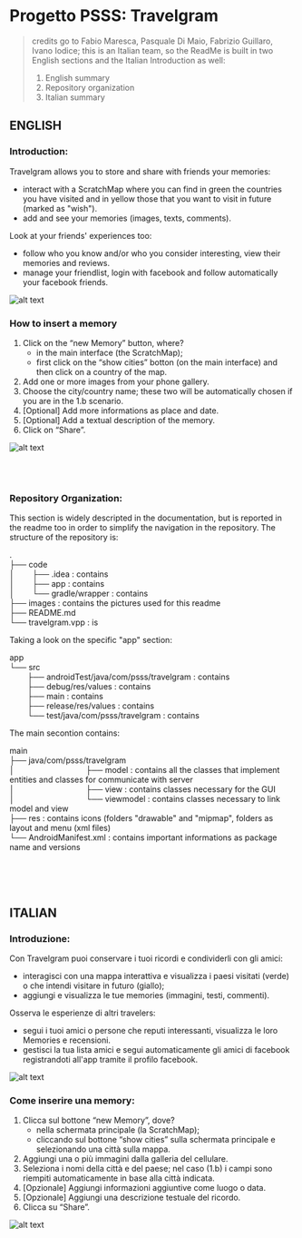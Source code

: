 # Progetto PSSS: Travelgram

> credits go to Fabio Maresca, Pasquale Di Maio, Fabrizio Guillaro, Ivano Iodice;  this is an Italian team, so the ReadMe is built in two English sections and the Italian Introduction as well: 
> 1. English summary
> 2. Repository organization
> 3. Italian summary


## ENGLISH

### Introduction:

Travelgram allows you to store and share with friends your memories:
- interact with a ScratchMap where you can find in green the countries you have visited and in yellow those that you want to visit in future (marked as "wish").
- add and see your memories (images, texts, comments).

Look at your friends' experiences too:
- follow who you know and/or who you consider interesting, view their memories and reviews.
- manage your friendlist, login with facebook and follow automatically your facebook friends.

![alt text](https://github.com/fabiom95/ProgettoPSSS_Travelgram/blob/master/images/Immagine_interfaccia.png)



### How to insert a memory

1. Click on the “new Memory” button, where?
   - in the main interface (the ScratchMap);
   - first click on the “show cities” botton (on the main interface) and then click on a country of the map.
2. Add one or more images from your phone gallery.
3. Choose the city/country name; these two will be automatically chosen if you are in the 1.b scenario.
4. [Optional] Add more informations as place and date.
5. [Optional] Add a textual description of the memory. 
6. Click on “Share”.

![alt text](https://github.com/fabiom95/ProgettoPSSS_Travelgram/blob/master/images/UseCase_InserisciMemory.png)


<br />
<br />


### Repository Organization:

This section is widely descripted in the documentation, but is reported in the readme too in order to simplify the navigation in the repository.
The structure of the repository is:

.<br />
├── code<br />
│&nbsp; &nbsp; &nbsp; &nbsp;   ├── .idea : contains<br />
│&nbsp; &nbsp; &nbsp; &nbsp;   ├── app   : contains<br />
│&nbsp; &nbsp; &nbsp; &nbsp;   └── gradle/wrapper : contains<br />
├── images : contains the pictures used for this readme<br />
├── README.md<br />
└── travelgram.vpp : is<br />


Taking a look on the specific "app" section:

app<br />
└── src<br />
&nbsp; &nbsp; &nbsp; &nbsp;      ├── androidTest/java/com/psss/travelgram : contains<br />
&nbsp; &nbsp; &nbsp; &nbsp;      ├── debug/res/values : contains<br />
&nbsp; &nbsp; &nbsp; &nbsp;      ├── main : contains<br />
&nbsp; &nbsp; &nbsp; &nbsp;      ├── release/res/values : contains<br />
&nbsp; &nbsp; &nbsp; &nbsp;      └── test/java/com/psss/travelgram : contains<br />


The main secontion contains:

main<br />
├── java/com/psss/travelgram<br />
│&nbsp; &nbsp; &nbsp; &nbsp; &nbsp; &nbsp; &nbsp; &nbsp; &nbsp; &nbsp; &nbsp; &nbsp; &nbsp; &nbsp; &nbsp; &nbsp; ├── model : contains all the classes that implement entities and classes for communicate with server<br />
│&nbsp; &nbsp; &nbsp; &nbsp; &nbsp; &nbsp; &nbsp; &nbsp; &nbsp; &nbsp; &nbsp; &nbsp; &nbsp; &nbsp; &nbsp; &nbsp; ├── view : contains classes necessary for the GUI<br />
│&nbsp; &nbsp; &nbsp; &nbsp; &nbsp; &nbsp; &nbsp; &nbsp; &nbsp; &nbsp; &nbsp; &nbsp; &nbsp; &nbsp; &nbsp; &nbsp; └── viewmodel : contains classes necessary to link model and view<br />
├── res : contains icons (folders "drawable" and "mipmap", folders as layout and menu (xml files) <br />
└── AndroidManifest.xml : contains important informations as package name and versions<br />

     
<br />
<br />
<br />

## ITALIAN

### Introduzione:

Con Travelgram puoi conservare i tuoi ricordi e condividerli con gli amici:
- interagisci con una mappa interattiva e visualizza i paesi visitati (verde) o che intendi visitare in futuro (giallo);
- aggiungi e visualizza le tue memories (immagini, testi, commenti).

Osserva le esperienze di altri travelers: 
- segui i tuoi amici o persone che reputi interessanti, visualizza le loro Memories e recensioni.
- gestisci la tua lista amici e segui automaticamente gli amici di facebook registrandoti all'app tramite il profilo facebook.

![alt text](https://github.com/fabiom95/ProgettoPSSS_Travelgram/blob/master/images/Immagine_interfaccia.png)



### Come inserire una memory:

1. Clicca sul bottone “new Memory”, dove?
   - nella schermata principale (la ScratchMap);
   - cliccando sul bottone “show cities” sulla schermata principale e selezionando una città sulla mappa.
2. Aggiungi una o più immagini dalla galleria del cellulare.
3. Seleziona i nomi della città e del paese; nel caso (1.b) i campi sono riempiti automaticamente in base alla città indicata.
4. [Opzionale] Aggiungi informazioni aggiuntive come luogo o data.
5. [Opzionale] Aggiungi una descrizione testuale del ricordo.
6. Clicca su “Share”.

![alt text](https://github.com/fabiom95/ProgettoPSSS_Travelgram/blob/master/images/UseCase_InserisciMemory.png)

